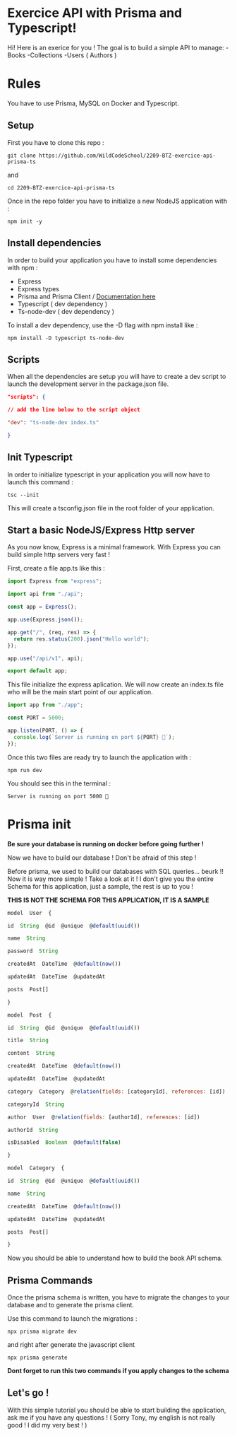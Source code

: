 # Exercice API with Prisma and Typescript!

Hi! Here is an exerice for you !
The goal is to build a simple API to manage:
-Books
-Collections
-Users ( Authors )

# Rules

You have to use Prisma, MySQL on Docker and Typescript.

## Setup

First you have to clone this repo :

```
git clone https://github.com/WildCodeSchool/2209-BTZ-exercice-api-prisma-ts
```

and

```
cd 2209-BTZ-exercice-api-prisma-ts
```

Once in the repo folder you have to initialize a new NodeJS application with :

```
npm init -y
```

## Install dependencies

In order to build your application you have to install some dependencies with npm :

- Express
- Express types
- Prisma and Prisma Client / [Documentation here](https://www.prisma.io/docs/getting-started/quickstart)
- Typescript ( dev dependency )
- Ts-node-dev ( dev dependency )

To install a dev dependency, use the -D flag with npm install like :

```
npm install -D typescript ts-node-dev
```

## Scripts

When all the dependencies are setup you will have to create a dev script to launch the development server in the package.json file.

```json
"scripts": {

// add the line below to the script object

"dev": "ts-node-dev index.ts"

}
```

## Init Typescript

In order to initialize typescript in your application you will now have to launch this command :

```
tsc --init
```

This will create a tsconfig.json file in the root folder of your application.

## Start a basic NodeJS/Express Http server

As you now know, Express is a minimal framework.
With Express you can build simple http servers very fast !

First, create a file app.ts like this :

```js
import Express from "express";

import api from "./api";

const app = Express();

app.use(Express.json());

app.get("/", (req, res) => {
  return res.status(200).json("Hello world");
});

app.use("/api/v1", api);

export default app;
```

This file initialize the express aplication.
We will now create an index.ts file who will be the main start point of our application.

```js
import app from "./app";

const PORT = 5000;

app.listen(PORT, () => {
  console.log(`Server is running on port ${PORT} 🚀`);
});
```

Once this two files are ready try to launch the application with :

```
npm run dev
```

You should see this in the terminal :

```
Server is running on port 5000 🚀
```

# Prisma init

**Be sure your database is running on docker before going further !**

Now we have to build our database ! Don't be afraid of this step !

Before prisma, we used to build our databases with SQL queries... beurk !!
Now it is way more simple ! Take a look at it !
I don't give you the entire Schema for this application, just a sample, the rest is up to you !

**THIS IS NOT THE SCHEMA FOR THIS APPLICATION, IT IS A SAMPLE**

```js
model  User  {

id  String  @id  @unique  @default(uuid())

name  String

password  String

createdAt  DateTime  @default(now())

updatedAt  DateTime  @updatedAt

posts  Post[]

}

model  Post  {

id  String  @id  @unique  @default(uuid())

title  String

content  String

createdAt  DateTime  @default(now())

updatedAt  DateTime  @updatedAt

category  Category  @relation(fields: [categoryId], references: [id])

categoryId  String

author  User  @relation(fields: [authorId], references: [id])

authorId  String

isDisabled  Boolean  @default(false)

}

model  Category  {

id  String  @id  @unique  @default(uuid())

name  String

createdAt  DateTime  @default(now())

updatedAt  DateTime  @updatedAt

posts  Post[]

}
```

Now you should be able to understand how to build the book API schema.

## Prisma Commands

Once the prisma schema is written, you have to migrate the changes to your database and to generate the prisma client.

Use this command to launch the migrations :

```
npx prisma migrate dev
```

and right after generate the javascript client

```
npx prisma generate
```

**Dont forget to run this two commands if you apply changes to the schema**

## Let's go !

With this simple tutorial you should be able to start building the application, ask me if you have any questions !
( Sorry Tony, my english is not really good ! I did my very best ! )
